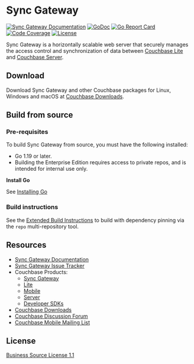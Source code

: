 # Sync Gateway

[![Sync Gateway Documentation](https://img.shields.io/badge/documentation-current-blue.svg)][SG_DOCS]
[![GoDoc](https://godoc.org/github.com/couchbase/sync_gateway?status.svg)](https://godoc.org/github.com/couchbase/sync_gateway)
[![Go Report Card](https://goreportcard.com/badge/github.com/couchbase/sync_gateway)](https://goreportcard.com/report/github.com/couchbase/sync_gateway)
[![Code Coverage](https://img.shields.io/coveralls/github/couchbase/sync_gateway.svg)](https://coveralls.io/github/couchbase/sync_gateway)
[![License](https://img.shields.io/badge/license-BSL%201.1-lightgrey)](https://github.com/couchbase/sync_gateway/blob/main/LICENSE)

Sync Gateway is a horizontally scalable web server that securely manages the access control and
synchronization of data between [Couchbase Lite][CB_LITE] and [Couchbase Server][CB_SERVER].

## Download

Download Sync Gateway and other Couchbase packages for Linux, Windows and macOS at [Couchbase Downloads][CB_DOWNLOAD].

## Build from source

### Pre-requisites

To build Sync Gateway from source, you must have the following installed:

* Go 1.19 or later.
* Building the Enterprise Edition requires access to private repos, and is intended for internal use only.

**Install Go**

See [Installing Go](https://golang.org/doc/install)

### Build instructions

See the [Extended Build Instructions](docs/BUILD.md) to build with dependency pinning via the `repo` multi-repository tool.

## Resources

- [Sync Gateway Documentation][SG_DOCS]
- [Sync Gateway Issue Tracker][SG_ISSUES]
- Couchbase Products:
    - [Sync Gateway][CB_GATEWAY]
    - [Lite][CB_LITE]
    - [Mobile][CB_MOBILE]
    - [Server][CB_SERVER]
    - [Developer SDKs][CB_SDK]
- [Couchbase Downloads][CB_DOWNLOAD]
- [Couchbase Discussion Forum][CB_FORUM]
- [Couchbase Mobile Mailing List][MAILING_LIST]

## License

[Business Source License 1.1](https://github.com/couchbase/sync_gateway/blob/main/LICENSE)

[CB_MOBILE]: https://www.couchbase.com/products/mobile
[CB_GATEWAY]: https://www.couchbase.com/products/sync-gateway
[CB_LITE]: https://www.couchbase.com/products/lite
[CB_SERVER]: https://www.couchbase.com/products/server
[CB_SDK]: https://www.couchbase.com/products/developer-sdk
[CB_DOWNLOAD]: https://www.couchbase.com/downloads
[CB_FORUM]: http://forums.couchbase.com
[SG_REPO]: https://github.com/couchbase/sync_gateway
[SG_DOCS]: https://docs.couchbase.com/sync-gateway/current/introduction.html
[SG_ISSUES]: https://github.com/couchbase/sync_gateway/issues?q=is%3Aissue+is%3Aopen
[MAILING_LIST]: https://groups.google.com/forum/?fromgroups#!forum/mobile-couchbase
